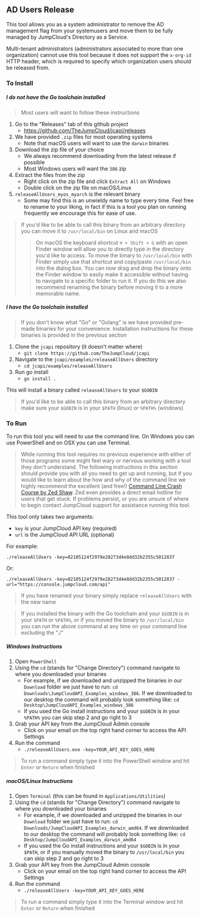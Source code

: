## AD Users Release

This tool allows you as a system administrator to remove the AD management flag from your systemusers and move them to be fully managed by JumpCloud's Directory as a Service.

Multi-tenant administrators (administrators associated to more than one
organization) cannot use this tool because it does not support the
`x-org-id` HTTP header, which is required to specify which organization
users should be released from.

### To Install

##### I do not have the Go toolchain installed
> Most users will want to follow these instructions

1. Go to the "Releases" tab of this github project
	- https://github.com/TheJumpCloud/jcapi/releases
2. We have provided `.zip` files for most operating systems
	- Note that macOS users will want to use the `darwin` binaries
3. Download the zip file of your choice 
	- We always recommend downloading from the latest release if possible
	- Most Windows users will want the `386` zip
4. Extract the files from the zip
	- Right click on the zip file and click `Extract All` on Windows
	- Double click on the zip file on macOS/Linux
5. `releaseAllUsers_myos_myarch` is the relevant binary
	- Some may find this is an unwieldy name to type every time. Feel free to rename to your liking, in fact if this is a tool you plan on running frequently we encourage this for ease of use.

> If you'd like to be able to call this binary from an arbitrary directory you can move it to `/usr/local/bin` on Linux and macOS
>> On macOS the keyboard shortcut `⌘ + Shift + G` with an open Finder window will allow you to directly type in the directory you'd like to access. To move the binary to `/usr/local/bin` with Finder simply use that shortcut and copy/paste `/usr/local/bin` into the dialog box. You can now drag and drop the binary onto the Finder window to easily make it accessible without having to navigate to a specific folder to run it. If you do this we also recommend renaming the binary before moving it to a more memorable name.

##### I have the Go toolchain installed
> If you don't know what "Go" or "Golang" is we have provided pre-made binaries for your convenience. Installation instructions for these binaries is provided in the previous section

1. Clone the `jcapi` repository (it doesn't matter where)
	- `git clone https://github.com/TheJumpCloud/jcapi`
2. Navigate to the `jcapi/examples/releaseAllUsers` directory
	- `cd jcapi/examples/releaseAllUsers`
3. Run go install
	- `go install .`

This will install a binary called `releaseAllUsers` to your `$GOBIN`

> If you'd like to be able to call this binary from an arbitrary directory make sure your `$GOBIN` is in your `$PATH` (linux) or `%PATH%` (windows)

### To Run

To run this tool you will need to use the command line. On Windows you can use PowerShell and on OSX you can use Terminal. 

> While running this tool requires no previous experience with either of those programs some might feel wary or nervous working with a tool they don't understand. The following instructions in this section should provide you with all you need to get up and running, but if you would like to learn about the how and why of the command line we highly recommend the excellent (and free!) [Command Line Crash Course by Zed Shaw](http://cli.learncodethehardway.org/). Zed even provides a direct email hotline for users that get stuck. If problems persist, or you are unsure of where to begin contact JumpCloud support for assistance running this tool.

This tool only takes two arguments:
- `key` is your JumpCloud API key (required)
- `url` is the JumpCloud API URL (optional)

For example:

`./releaseAllUsers -key=82105124f2979e28273d4e8dd32b2355c5012837`

Or:

`./releaseAllUsers -key=82105124f2979e28273d4e8dd32b2355c5012837 -url="https://console.jumpcloud.com/api"`

> If you have renamed your binary simply replace `releaseAllUsers` with the new name

> If you installed the binary with the Go toolchain and your `$GOBIN` is in your `$PATH` or `%PATH%`, or if you moved the binary to `/usr/local/bin` you can run the above command at any time on your command line excluding the "./"

##### Windows Instructions
1. Open `PowerShell`
2. Using the `cd` (stands for "Change Directory") command navigate to where you downloaded your binaries
	- For example, if we downloaded and unzipped the binaries in our `Download` folder we just have to run: `cd Downloads\JumpCloudAPI_Examples_windows_386`. If we downloaded to our desktop the command will probably look something like: `cd Desktop\JumpCloudAPI_Examples_windows_386`
	- If you used the Go install instructions and your `$GOBIN` is in your `%PATH%` you can skip step 2 and go right to 3
3. Grab your API key from the JumpCloud Admin console
	- Click on your email on the top right hand corner to access the API Settings
4. Run the command
	- `./releaseAllUsers.exe -key=YOUR_API_KEY_GOES_HERE`

> To run a command simply type it into the PowerShell window and hit `Enter` or `Return` when finished 

##### macOS/Linux Instructions
1. Open `Terminal` (this can be found in `Applications/Utilities`)
2. Using the `cd` (stands for "Change Directory") command navigate to where you downloaded your binaries
	- For example, if we downloaded and unzipped the binaries in our `Download` folder we just have to run: `cd Downloads/JumpCloudAPI_Examples_darwin_amd64`. If we downloaded to our desktop the command will probably look something like: `cd Desktop/JumpCloudAPI_Examples_darwin_amd64`
	- If you used the Go install instructions and your `$GOBIN` is in your `$PATH`, or if you manually moved the binary to `/usr/local/bin` you can skip step 2 and go right to 3
3. Grab your API key from the JumpCloud Admin console
	- Click on your email on the top right hand corner to access the API Settings
4. Run the command
	- `./releaseAllUsers -key=YOUR_API_KEY_GOES_HERE`

> To run a command simply type it into the Terminal window and hit `Enter` or `Return` when finished 
